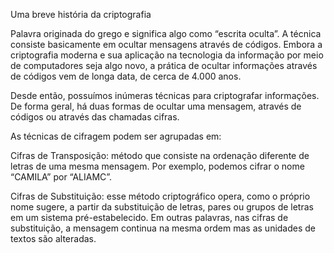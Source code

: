 
Uma breve história da criptografia

Palavra originada do grego e significa algo como “escrita oculta”. 
A técnica consiste basicamente em ocultar mensagens através de códigos.
Embora a criptografia moderna e sua aplicação na tecnologia da informação 
por meio de computadores seja algo novo, a prática de ocultar informações 
através de códigos vem de longa data, de cerca de 4.000 anos.

Desde então, possuímos inúmeras técnicas para criptografar informações. 
De forma geral, há duas formas de ocultar uma mensagem, através de códigos 
ou através das chamadas cifras.

As técnicas de cifragem podem ser agrupadas em:

Cifras de Transposição: método que consiste na ordenação diferente de letras 
de uma mesma mensagem. Por exemplo, podemos cifrar o nome “CAMILA” por “ALIAMC”.

Cifras de Substituição: esse método criptográfico opera, como o próprio nome sugere, 
a partir da substituição de letras, pares ou grupos de letras em um sistema pré-estabelecido. 
Em outras palavras, nas cifras de substituição, a mensagem continua na mesma ordem mas 
as unidades de textos são alteradas. 